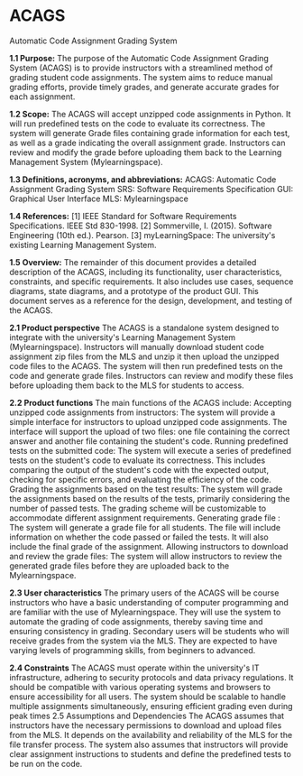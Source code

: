 # ACAGS
Automatic Code Assignment Grading System

**1.1 Purpose:**
The purpose of the Automatic Code Assignment Grading System (ACAGS) is to provide instructors with a streamlined method of grading student code assignments. The system aims to reduce manual grading efforts, provide timely grades, and generate accurate grades for each assignment.

**1.2 Scope:**
The ACAGS will accept unzipped code assignments in Python. It will run predefined tests on the code to evaluate its correctness. The system will generate Grade files containing grade information for each test, as well as a grade indicating the overall assignment grade. Instructors can review and modify the grade before uploading them back to the Learning Management System (Mylearningspace).

**1.3 Definitions, acronyms, and abbreviations:**
ACAGS: Automatic Code Assignment Grading System
SRS: Software Requirements Specification
GUI: Graphical User Interface
MLS: Mylearningspace

**1.4 References:**
[1] IEEE Standard for Software Requirements Specifications. IEEE Std 830-1998.
[2] Sommerville, I. (2015). Software Engineering (10th ed.). Pearson.
[3] myLearningSpace: The university's existing Learning Management System.

**1.5 Overview:**
The remainder of this document provides a detailed description of the ACAGS, including its functionality, user characteristics, constraints, and specific requirements. It also includes use cases, sequence diagrams, state diagrams, and a prototype of the product GUI. This document serves as a reference for the design, development, and testing of the ACAGS.



**2.1 Product perspective**
The ACAGS is a standalone system designed to integrate with the university's Learning Management System (Mylearningspace). Instructors will manually download student code assignment zip files from the MLS and unzip it then upload the unzipped code files to the ACAGS. The system will then run predefined tests on the code and generate grade files. Instructors can review and modify these files before uploading them back to the MLS for students to access.

**2.2 Product functions**
The main functions of the ACAGS include:
Accepting unzipped code assignments from instructors: The system will provide a simple interface for instructors to upload unzipped code assignments. The interface will support the upload of two files: one file containing the correct answer and another file containing the student's code.
Running predefined tests on the submitted code: The system will execute a series of predefined tests on the student's code to evaluate its correctness. This includes comparing the output of the student's code with the expected output, checking for specific errors, and evaluating the efficiency of the code.
Grading the assignments based on the test results: The system will grade the assignments based on the results of the tests, primarily considering the number of passed tests. The grading scheme will be customizable to accommodate different assignment requirements.
Generating grade file : The system will generate a grade file for all students. The file will include information on whether the code passed or failed the tests. It will also include the final grade of the assignment.
Allowing instructors to download and review the grade files: The system will allow instructors to review the generated grade files before they are uploaded back to the Mylearningspace.

**2.3 User characteristics**
The primary users of the ACAGS will be course instructors who have a basic understanding of computer programming and are familiar with the use of Mylearningspace. They will use the system to automate the grading of code assignments, thereby saving time and ensuring consistency in grading. Secondary users will be students who will receive grades from the system via the MLS. They are expected to have varying levels of programming skills, from beginners to advanced.

**2.4 Constraints**
The ACAGS must operate within the university's IT infrastructure, adhering to security protocols and data privacy regulations. It should be compatible with various operating systems and browsers to ensure accessibility for all users. The system should be scalable to handle multiple assignments simultaneously, ensuring efficient grading even during peak times
2.5 Assumptions and Dependencies
The ACAGS assumes that instructors have the necessary permissions to download and upload files from the MLS. It depends on the availability and reliability of the MLS for the file transfer process. The system also assumes that instructors will provide clear assignment instructions to students and define the predefined tests to be run on the code.
